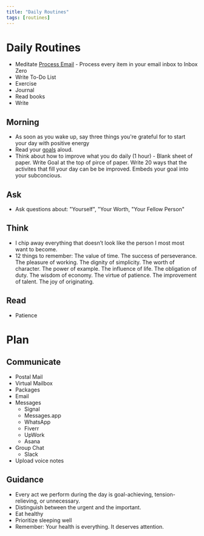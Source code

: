 ```yaml
---
title: "Daily Routines"
tags: [routines]
---
```




# Daily Routines
- Meditate
[Process Email](../processes/communications/process-email.md) - Process every item in your email inbox to Inbox Zero
- Write To-Do List
- Exercise
- Journal
- Read books
- Write

## Morning
- As soon as you wake up, say three things you're grateful for to start your day with positive energy
- Read your [goals](../goals/goals) aloud.
- Think about how to improve what you do daily (1 hour) - Blank sheet of paper. Write Goal at the top of pirce of paper. Write 20 ways that the activites that fill your day can be be improved. Embeds your goal into your subconcious.  

## Ask
- Ask questions about: "Yourself", "Your Worth, "Your Fellow Person"

## Think
- I chip away everything that doesn’t look like the person I most most want to become.
- 12 things to remember: The value of time. The success of perseverance. The pleasure of working. The dignity of simplicity. The worth of character. The power of example. The influence of life. The obligation of duty. The wisdom of economy. The virtue of patience. The improvement of talent. The joy of originating.

## Read
- Patience

# Plan


## Communicate
- Postal Mail
- Virtual Mailbox
- Packages
- Email
- Messages
	- Signal
	- Messages.app
	- WhatsApp
	- Fiverr
	- UpWork
	- Asana
- Group Chat
	- Slack
- Upload voice notes

## Guidance
- Every act we perform during the day is goal-achieving, tension-relieving, or unnecessary.
- Distinguish between the urgent and the important.
- Eat healthy
- Prioritize sleeping well
- Remember: Your health is everything. It deserves  attention.